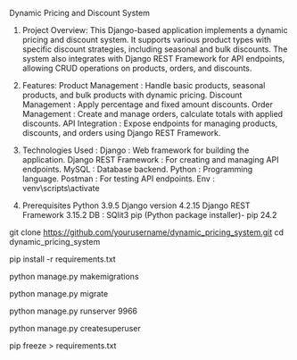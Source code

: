 

Dynamic Pricing and Discount System

1) Project Overview: 
This Django-based application implements a dynamic pricing and discount system. It supports various product types with specific discount strategies, including seasonal and bulk discounts. The system also integrates with Django REST Framework for API endpoints, allowing CRUD operations on products, orders, and discounts.

2) Features:
Product Management  : Handle basic products, seasonal products, and bulk products with dynamic pricing.
Discount Management : Apply percentage and fixed amount discounts.
Order Management    : Create and manage orders, calculate totals with applied discounts.
API Integration     : Expose endpoints for managing products, discounts, and orders using Django REST Framework.


3) Technologies Used :
Django                : Web framework for building the application.
Django REST Framework : For creating and managing API endpoints.
MySQL                 : Database backend.
Python                : Programming language.
Postman               : For testing API endpoints.
Env                   :  venv\scripts\activate

4) Prerequisites
Python 3.9.5
Django version 4.2.15
Django REST Framework 3.15.2
DB : SQlit3 
pip (Python package installer)- pip 24.2

git clone https://github.com/yourusername/dynamic_pricing_system.git
cd dynamic_pricing_system


pip install -r requirements.txt

python manage.py makemigrations

python manage.py migrate

python manage.py runserver 9966

python manage.py createsuperuser

pip freeze > requirements.txt

<!-- 
pip install -r requirements.txt
python manage.py makemigrations
python manage.py migrate
python manage.py runserver -->



<!--



